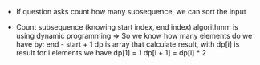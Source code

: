 - If question asks count how many subsequence, we can sort the input

- Count subsequence (knowing start index, end index) algorithmm is using dynamic programming
  => So we know how many elements do we have by: end - start + 1
  dp is array that calculate result, with dp[i] is result for i elements we have
  dp[1] = 1
  dp[i + 1] = dp[i] * 2